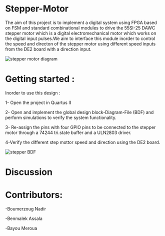 # Stepper-Motor


The aim of this project is to implement a digital system using FPGA based on FSM  and standard combinational modules to drive the 55SI-25 DAWC stepper motor which is a digital electromechanical motor which works on the digital input pulses.We aim to interface this module inorder to control the speed and directon of the stepper motor using different speed inputs from the DE2 board with a direction input.

![stepper motor diagram](https://user-images.githubusercontent.com/61749380/208877811-85e20907-5434-4b10-9544-a13f2b05256f.png)



# Getting started :

Inorder to use this design : 

1- Open the project in Quartus II 

2- Open and implement the global design block-Diagram-File (BDF) and perform simulations to verify the system functionality.

3- Re-assign the pins with four GPIO pins to be connected to the stepper motor through a 74244 tri.state buffer and a ULN2803 driver.

4-Verify the different step mottor speed and direction using the DE2 board.

![stepper BDF](https://user-images.githubusercontent.com/89112499/209016717-cd0e27b0-387a-43c0-9938-75e5514ee6f0.png)

# Discussion









# Contributors:

-Boumerzoug Nadir 

-Benmalek Assala

-Bayou Meroua




